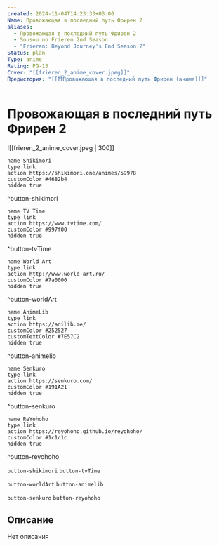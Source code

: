 ```yaml
---
created: 2024-11-04T14:23:33+03:00
Name: Провожающая в последний путь Фрирен 2
aliases:
  - Провожающая в последний путь Фрирен 2
  - Sousou no Frieren 2nd Season
  - "Frieren: Beyond Journey's End Season 2"
Status: plan
Type: anime
Rating: PG-13
Cover: "[[frieren_2_anime_cover.jpeg]]"
Предыстория: "[[⛩️Провожающая в последний путь Фрирен (аниме)]]"
---
```


# Провожающая в последний путь Фрирен 2

![[frieren_2_anime_cover.jpeg | 300]]

```button
name Shikimori
type link
action https://shikimori.one/animes/59978
customColor #4682b4
hidden true
```
^button-shikimori

```button
name TV Time
type link
action https://www.tvtime.com/
customColor #997f00
hidden true
```
^button-tvTime

```button
name World Art
type link
action http://www.world-art.ru/
customColor #7a0000
hidden true
```
^button-worldArt

```button
name AnimeLib
type link
action https://anilib.me/
customColor #252527
customTextColor #7E57C2
hidden true
```
^button-animelib

```button
name Senkuro
type link
action https://senkuro.com/
customColor #191A21
hidden true
```
^button-senkuro

```button
name ReYohoho
type link
action https://reyohoho.github.io/reyohoho/
customColor #1c1c1c
hidden true
```
^button-reyohoho

`button-shikimori` `button-tvTime`

`button-worldArt` `button-animelib`

`button-senkuro` `button-reyohoho`

## Описание

Нет описания
